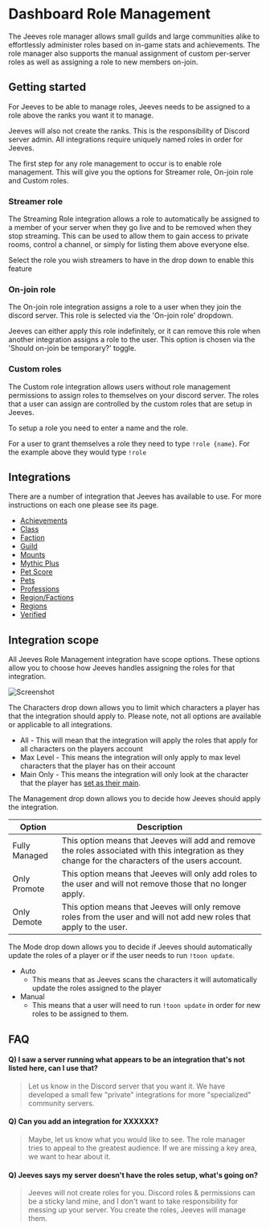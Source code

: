 # Dashboard Role Management

The Jeeves role manager allows small guilds and large communities alike to effortlessly administer roles based on in-game stats and achievements. The role manager also supports the manual assignment of custom per-server roles as well as assigning a role to new members on-join.

## Getting started

For Jeeves to be able to manage roles, Jeeves needs to be assigned to a role above the ranks you want it to manage.
<!--- #TODO: Add roles listing picture --->

Jeeves will also not create the ranks. This is the responsibility of Discord server admin. All integrations require uniquely named roles in order for Jeeves. 

The first step for any role management to occur is to enable role management. This will give you the options for Streamer role, On-join role and Custom roles.

### Streamer role

The Streaming Role integration allows a role to automatically be assigned to a member of your server when they go live and to be removed when they stop streaming. This can be used to allow them to gain access to private rooms, control a channel, or simply for listing them above everyone else.

Select the role you wish streamers to have in the drop down to enable this feature

### On-join role

The On-join role integration assigns a role to a user when they join the discord server. This role is selected via the 'On-join role' dropdown.

Jeeves can either apply this role indefinitely, or it can remove this role when another integration assigns a role to the user. This option is chosen via the 'Should on-join be temporary?' toggle.

### Custom roles

The Custom role integration allows users without role management permissions to assign roles to themselves on your discord server. The roles that a user can assign are controlled by the custom roles that are setup in Jeeves.

To setup a role you need to enter a name and the role.
<!--- #TODO: Add example screenshot --->
For a user to grant themselves a role they need to type `!role {name}`. For the example above they would type `!role `

## Integrations

There are a number of integration that Jeeves has available to use. For more instructions on each one please see its page.

- [Achievements](role-management/achievements.md)
- [Class](role-management/class.md)
- [Faction](role-management/faction.md)
- [Guild](role-management/guild.md)
- [Mounts](role-management/mounts.md)
- [Mythic Plus](role-management/mythic-plus.md)
- [Pet Score](role-management/pet-score.md)
- [Pets](role-management/pets.md)
- [Professions](role-management/professions.md)
- [Region/Factions](role-management/region-factions.md)
- [Regions](role-management/regions.md)
- [Verified](role-management/verified.md)

## Integration scope

All Jeeves Role Management integration have scope options. These options allow you to choose how Jeeves handles assigning the roles for that integration.

![Screenshot](../../../img/role-management-scope.png)

The Characters drop down allows you to limit which characters a player has that the integration should apply to. Please note, not all options are available or applicable to all integrations.

- All - This will mean that the integration will apply the roles that apply for all characters on the players account
- Max Level - This means the integration will only apply to max level characters that the player has on their account
- Main Only - This means the integration will only look at the character that the player has [set as their main](../warcraft/character.md).

The Management drop down allows you to decide how Jeeves should apply the integration.

|Option|Description|
|------|-----------|
|Fully Managed|This option means that Jeeves will add and remove the roles associated with this integration as they change for the characters of the users account.|
|Only Promote|This option means that Jeeves will only add roles to the user and will not remove those that no longer apply.|
|Only Demote|This option means that Jeeves will only remove roles from the user and will not add new roles that apply to the user.|
    
The Mode drop down allows you to decide if Jeeves should automatically update the roles of a player or if the user needs to run `!toon update`. 
- Auto
    * This means that as Jeeves scans the characters it will automatically update the roles assigned to the player
- Manual
    * This means that a user will need to run `!toon update` in order for new roles to be assigned to them.
## FAQ
#### Q) I saw a server running what appears to be an integration that's not listed here, can I use that?
>Let us know in the Discord server that you want it. We have developed a small few "private" integrations for more "specialized" community servers.
#### Q) Can you add an integration for XXXXXX?
>Maybe, let us know what you would like to see. The role manager tries to appeal to the greatest audience. If we are missing a key area, we want to hear about it.
#### Q) Jeeves says my server doesn't have the roles setup, what's going on?
>Jeeves will not create roles for you. Discord roles & permissions can be a sticky land mine, and I don't want to take responsibility for messing up your server. You create the roles, Jeeves will manage them.